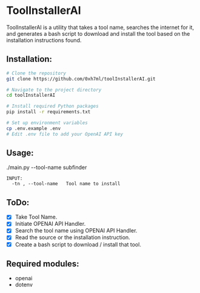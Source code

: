 # ToolInstallerAI
ToolInstallerAI is a utility that takes a tool name, searches the internet for it, and generates a bash script to download and install the tool based on the installation instructions found.


## Installation:
```bash
# Clone the repository
git clone https://github.com/0xh7ml/toolInstallerAI.git

# Navigate to the project directory
cd toolInstallerAI

# Install required Python packages
pip install -r requirements.txt

# Set up environment variables
cp .env.example .env
# Edit .env file to add your OpenAI API key
```

## Usage:
./main.py --tool-name subfinder

```console
INPUT: 
  -tn , --tool-name   Tool name to install
```

## ToDo:
- [x] Take Tool Name. 
- [x] Initiate OPENAI API Handler. 
- [x] Search the tool name using OPENAI API Handler. 
- [x] Read the source or the installation instruction. 
- [x] Create a bash script to download / install that tool. 

## Required modules:
- openai
- dotenv